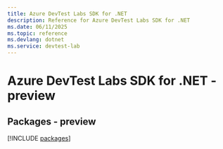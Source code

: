 ```yaml
---
title: Azure DevTest Labs SDK for .NET
description: Reference for Azure DevTest Labs SDK for .NET
ms.date: 06/11/2025
ms.topic: reference
ms.devlang: dotnet
ms.service: devtest-lab
---
```

# Azure DevTest Labs SDK for .NET - preview
## Packages - preview
[!INCLUDE [packages](devtest-labs-index.md)]